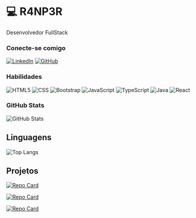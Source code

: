 
# 💻 R4NP3R

Desenvolvedor FullStack 

### Conecte-se comigo

[![LinkedIn](https://img.shields.io/badge/LinkedIn-000?style=for-the-badge&logo=linkedin&logoColor=0E76A8)](https://www.linkedin.com/in/7-rafael-santos/1/)
[![GitHub](https://img.shields.io/badge/github-000?style=for-the-badge&logo=github&logoColor=fff)](https://github.com/R4NP3R/)


### Habilidades 

![HTML5](https://img.shields.io/badge/HTML5-000?style=for-the-badge&logo=html5) 
![CSS](https://img.shields.io/badge/CSS3-000?style=for-the-badge&logo=css3&logoColor=264CE4)
![Bootstrap](https://img.shields.io/badge/BootStrap-000?style=for-the-badge&logo=bootstrap&logoColor=264CE4)
![JavaScript](https://img.shields.io/badge/JavaScript-000?style=for-the-badge&logo=javascript&logoColor=FFFF00)
![TypeScript](https://img.shields.io/badge/TypeScript-000?style=for-the-badge&logo=typeScript&logoColor=3178c6)
![Java](https://img.shields.io/badge/Java-000?style=for-the-badge&logo=openjdk&logoColor=ED8B23)
![React](https://img.shields.io/badge/React-000?style=for-the-badge&logo=react&logoColor=3178c6)

### GitHub Stats
![GitHub Stats](https://github-readme-stats.vercel.app/api?username=R4NP3R&theme=transparent&bg_color=000&border_color=30A3DC&show_icons=true&icon_color=30A3DC&title_color=48C83A&text_color=48C83A)

## Linguagens
![Top Langs](https://github-readme-stats-git-masterrstaa-rickstaa.vercel.app/api/top-langs/?username=R4NP3R&layout=compact&bg_color=000&border_color=30A3DC&title_color=48C83A&text_color=48C83A)

## Projetos

[![Repo Card](https://github-readme-stats.vercel.app/api/pin/?username=R4NP3R&repo=projeto_Mensalidade&bg_color=000&border_color=30A3DC&show_icons=true&icon_color=30A3DC&title_color=48C83A&text_color=FFF)](https://github.com/R4NP3R/projeto_mensalidade)

[![Repo Card](https://github-readme-stats.vercel.app/api/pin/?username=R4NP3R&repo=efood&bg_color=000&border_color=30A3DC&show_icons=true&icon_color=30A3DC&title_color=48C83A&text_color=FFF)](https://github.com/R4NP3R/efood)

[![Repo Card](https://github-readme-stats.vercel.app/api/pin/?username=R4NP3R&repo=clone_disneyplus&bg_color=000&border_color=30A3DC&show_icons=true&icon_color=30A3DC&title_color=48C83A&text_color=FFF)](https://github.com/R4NP3R/clone_disneyplus)



